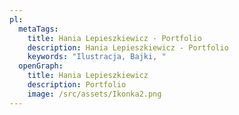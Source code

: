 ```yaml
---
pl:
  metaTags:
    title: Hania Lepieszkiewicz - Portfolio
    description: Hania Lepieszkiewicz - Portfolio
    keywords: "Ilustracja, Bajki, "
  openGraph:
    title: Hania Lepieszkiewicz
    description: Portfolio
    image: /src/assets/Ikonka2.png
---
```

